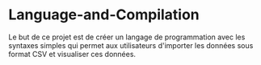 # Language-and-Compilation
Le but de ce projet est de créer un langage de programmation avec les syntaxes simples qui permet aux utilisateurs d'importer les données sous format CSV et visualiser ces données.
